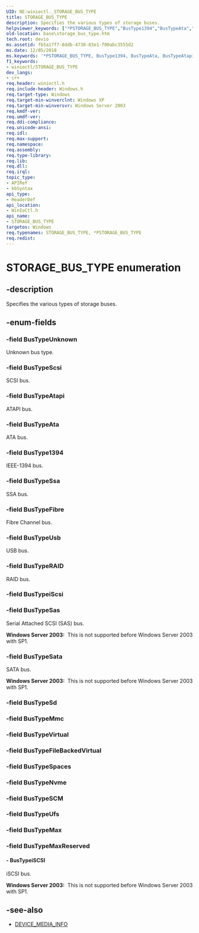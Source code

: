 ```yaml
---
UID: NE:winioctl._STORAGE_BUS_TYPE
title: STORAGE_BUS_TYPE
description: Specifies the various types of storage buses.
helpviewer_keywords: ["*PSTORAGE_BUS_TYPE","BusType1394","BusTypeAta","BusTypeAtapi","BusTypeFibre","BusTypeMaxReserved","BusTypeRAID","BusTypeSas","BusTypeSata","BusTypeScsi","BusTypeSsa","BusTypeUnknown","BusTypeUsb","BusTypeiSCSI","PSTORAGE_BUS_TYPE","PSTORAGE_BUS_TYPE enumeration pointer","STORAGE_BUS_TYPE","STORAGE_BUS_TYPE enumeration","_win32_storage_bus_type","base.storage_bus_type","winioctl/BusType1394","winioctl/BusTypeAta","winioctl/BusTypeAtapi","winioctl/BusTypeFibre","winioctl/BusTypeMaxReserved","winioctl/BusTypeRAID","winioctl/BusTypeSas","winioctl/BusTypeSata","winioctl/BusTypeScsi","winioctl/BusTypeSsa","winioctl/BusTypeUnknown","winioctl/BusTypeUsb","winioctl/BusTypeiSCSI","winioctl/PSTORAGE_BUS_TYPE","winioctl/STORAGE_BUS_TYPE"]
old-location: base\storage_bus_type.htm
tech.root: devio
ms.assetid: fb5a17f7-8ddb-4738-83e1-f00abc3555d2
ms.date: 12/05/2018
ms.keywords: '*PSTORAGE_BUS_TYPE, BusType1394, BusTypeAta, BusTypeAtapi, BusTypeFibre, BusTypeMaxReserved, BusTypeRAID, BusTypeSas, BusTypeSata, BusTypeScsi, BusTypeSsa, BusTypeUnknown, BusTypeUsb, BusTypeiSCSI, PSTORAGE_BUS_TYPE, PSTORAGE_BUS_TYPE enumeration pointer, STORAGE_BUS_TYPE, STORAGE_BUS_TYPE enumeration, _win32_storage_bus_type, base.storage_bus_type, winioctl/BusType1394, winioctl/BusTypeAta, winioctl/BusTypeAtapi, winioctl/BusTypeFibre, winioctl/BusTypeMaxReserved, winioctl/BusTypeRAID, winioctl/BusTypeSas, winioctl/BusTypeSata, winioctl/BusTypeScsi, winioctl/BusTypeSsa, winioctl/BusTypeUnknown, winioctl/BusTypeUsb, winioctl/BusTypeiSCSI, winioctl/PSTORAGE_BUS_TYPE, winioctl/STORAGE_BUS_TYPE'
f1_keywords:
- winioctl/STORAGE_BUS_TYPE
dev_langs:
- c++
req.header: winioctl.h
req.include-header: Windows.h
req.target-type: Windows
req.target-min-winverclnt: Windows XP
req.target-min-winversvr: Windows Server 2003
req.kmdf-ver: 
req.umdf-ver: 
req.ddi-compliance: 
req.unicode-ansi: 
req.idl: 
req.max-support: 
req.namespace: 
req.assembly: 
req.type-library: 
req.lib: 
req.dll: 
req.irql: 
topic_type:
- APIRef
- kbSyntax
api_type:
- HeaderDef
api_location:
- WinIoCtl.h
api_name:
- STORAGE_BUS_TYPE
targetos: Windows
req.typenames: STORAGE_BUS_TYPE, *PSTORAGE_BUS_TYPE
req.redist: 
---
```


# STORAGE_BUS_TYPE enumeration


## -description

Specifies the various types of storage buses.


## -enum-fields

### -field BusTypeUnknown

Unknown bus type.


### -field BusTypeScsi

SCSI bus.


### -field BusTypeAtapi

ATAPI bus.


### -field BusTypeAta

ATA bus.


### -field BusType1394

IEEE-1394 bus.


### -field BusTypeSsa

SSA bus.


### -field BusTypeFibre

Fibre Channel bus.


### -field BusTypeUsb

USB bus.


### -field BusTypeRAID

RAID bus.


### -field BusTypeiScsi


### -field BusTypeSas

Serial Attached SCSI (SAS) bus.

**Windows Server 2003:**  This is not supported before Windows Server 2003 with SP1.


### -field BusTypeSata

SATA bus.

**Windows Server 2003:**  This is not supported before Windows Server 2003 with SP1.


### -field BusTypeSd


### -field BusTypeMmc


### -field BusTypeVirtual


### -field BusTypeFileBackedVirtual


### -field BusTypeSpaces


### -field BusTypeNvme


### -field BusTypeSCM


### -field BusTypeUfs


### -field BusTypeMax


### -field BusTypeMaxReserved


#### - BusTypeiSCSI

iSCSI bus.

**Windows Server 2003:**  This is not supported before Windows Server 2003 with SP1.


## -see-also

* [DEVICE_MEDIA_INFO](ns-winioctl-device_media_info.md)
